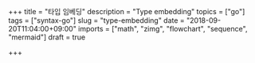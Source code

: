 +++
title = "타입 임베딩"
description = "Type embedding"
topics = ["go"]
tags = ["syntax-go"]
slug = "type-embedding"
date = "2018-09-20T11:04:00+09:00"
imports = ["math", "zimg", "flowchart", "sequence", "mermaid"]
draft = true

+++

